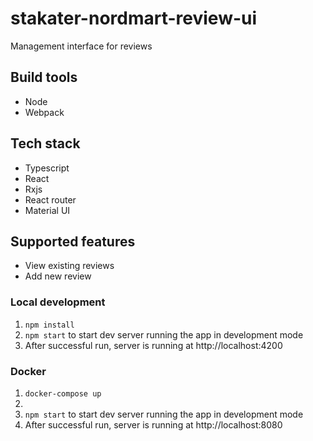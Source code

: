 # stakater-nordmart-review-ui
Management interface for reviews
 
 
 
## Build tools

- Node
- Webpack

## Tech stack

- Typescript
- React
- Rxjs
- React router
- Material UI

## Supported features

- View existing reviews
- Add new review

### Local development

1. `npm install`
2. `npm start` to start dev server running the app in development mode
2. After successful run, server is running at http://localhost:4200

### Docker

1. `docker-compose up`
2. 
3. `npm start` to start dev server running the app in development mode
4. After successful run, server is running at http://localhost:8080
